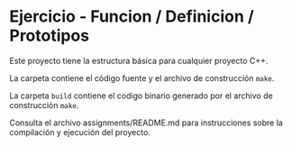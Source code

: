# Ejercicio - Funcion / Definicion / Prototipos
Este proyecto tiene la estructura básica para cualquier proyecto C++. 

La carpeta contiene el código fuente y el archivo de construcción ```make```.

La carpeta `build` contiene el codigo binario generado por el archivo de construcción ```make```.

Consulta el archivo assignments/README.md para instrucciones sobre la compilación y ejecución del proyecto.